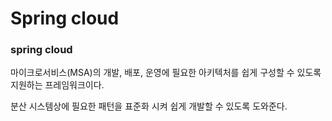 # Spring cloud

### spring cloud

마이크로서비스(MSA)의 개발, 배포, 운영에 필요한 아키텍처를 쉽게 구성할 수 있도록 지원하는 프레임워크이다.

분산 시스템상에 필요한 패턴을 표준화 시켜 쉽게 개발할 수 있도록 도와준다.

